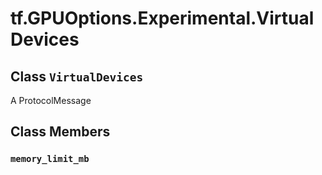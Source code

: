 <div itemscope itemtype="http://developers.google.com/ReferenceObject">
<meta itemprop="name" content="tf.GPUOptions.Experimental.VirtualDevices" />
<meta itemprop="path" content="Stable" />
<meta itemprop="property" content="memory_limit_mb"/>
</div>

# tf.GPUOptions.Experimental.VirtualDevices

## Class `VirtualDevices`



A ProtocolMessage

## Class Members

<h3 id="memory_limit_mb"><code>memory_limit_mb</code></h3>

